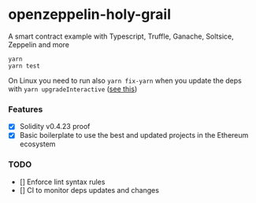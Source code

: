 
# openzeppelin-holy-grail

A smart contract example with Typescript, Truffle, Ganache, Soltsice, Zeppelin and more

```
yarn
yarn test
```

On Linux you need to run also `yarn fix-yarn` when you update the deps with `yarn upgradeInteractive` ([see this](https://github.com/yarnpkg/yarn/issues/5480))

### Features
- [x] Solidity v0.4.23 proof
- [x] Basic boilerplate to use the best and updated projects in the Ethereum ecosystem 

### TODO

- [] Enforce lint syntax rules
- [] CI to monitor deps updates and changes